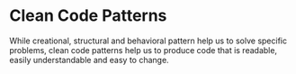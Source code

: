 # Clean Code Patterns

While creational, structural and behavioral pattern help us to solve specific problems, clean code patterns help us to produce code that is readable, easily understandable and easy to change.

